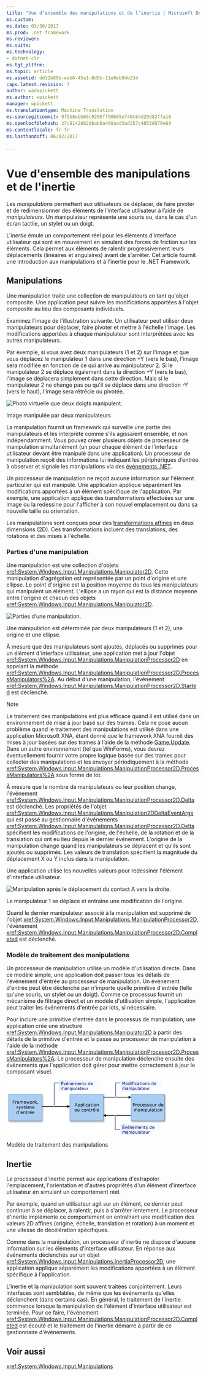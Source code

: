 ```yaml
---
title: "Vue d’ensemble des manipulations et de l’inertie | Microsoft Docs"
ms.custom: 
ms.date: 03/30/2017
ms.prod: .net-framework
ms.reviewer: 
ms.suite: 
ms.technology:
- dotnet-clr
ms.tgt_pltfrm: 
ms.topic: article
ms.assetid: dd31b89b-eab6-45a1-8d0b-11e0eb84b234
caps.latest.revision: 7
author: wadepickett
ms.author: wpickett
manager: wpickett
ms.translationtype: Machine Translation
ms.sourcegitcommit: 9f5b8ebb69c9206ff90b05e748c64d29d82f7a16
ms.openlocfilehash: 27c81420829bab6a460aad3ad257c4053d976e69
ms.contentlocale: fr-fr
ms.lasthandoff: 06/02/2017

---
```

# <a name="manipulations-and-inertia-overview"></a>Vue d'ensemble des manipulations et de l'inertie
Les *manipulations* permettent aux utilisateurs de déplacer, de faire pivoter et de redimensionner des éléments de l’interface utilisateur à l’aide de *manipulateurs*. Un manipulateur représente une souris ou, dans le cas d'un écran tactile, un stylet ou un doigt.  
  
 L’*inertie* émule un comportement réel pour les éléments d’interface utilisateur qui sont en mouvement en simulant des forces de friction sur les éléments. Cela permet aux éléments de ralentir progressivement leurs déplacements (linéaires et angulaires) avant de s'arrêter. Cet article fournit une introduction aux manipulations et à l'inertie pour le .NET Framework.  
  
## <a name="manipulations"></a>Manipulations  
 Une manipulation traite une collection de manipulateurs en tant qu'objet composite. Une application peut suivre les modifications apportées à l'objet composite au lieu des composants individuels.  
  
 Examinez l'image de l'illustration suivante. Un utilisateur peut utiliser deux manipulateurs pour déplacer, faire pivoter et mettre à l'échelle l'image. Les modifications apportées à chaque manipulateur sont interprétées avec les autres manipulateurs.  
  
 Par exemple, si vous avez deux manipulateurs (1 et 2) sur l'image et que vous déplacez le manipulateur 1 dans une direction +Y (vers le bas), l'image sera modifiée en fonction de ce qui arrive au manipulateur 2. Si le manipulateur 2 se déplace également dans la direction +Y (vers le bas), l'image se déplacera simplement dans cette direction. Mais si le manipulateur 2 ne change pas ou qu'il se déplace dans une direction -Y (vers le haut), l'image sera rétrécie ou pivotée.  
  
 ![Photo virtuelle que deux doigts manipulent.](../../../docs/framework/common-client-technologies/media/manipulation-resize.png "Manipulation_Resize")  
  
 Image manipulée par deux manipulateurs  
  
 La manipulation fournit un framework qui surveille une partie des manipulateurs et les interprète comme s'ils agissaient ensemble, et non indépendamment. Vous pouvez créer plusieurs objets de processeur de manipulation simultanément (un pour chaque élément de l'interface utilisateur devant être manipulé dans une application). Un processeur de manipulation reçoit des informations lui indiquant les périphériques d’entrée à observer et signale les manipulations via des [événements .NET](http://msdn.microsoft.com/library/17sde2xt.aspx).  
  
 Un processeur de manipulation ne reçoit aucune information sur l'élément particulier qui est manipulé. Une application applique séparément les modifications apportées à un élément spécifique de l'application. Par exemple, une application applique des transformations effectuées sur une image ou la redessine pour l'afficher à son nouvel emplacement ou dans sa nouvelle taille ou orientation.  
  
 Les manipulations sont conçues pour des [transformations affines](http://msdn.microsoft.com/library/ms533810\(VS.85\).aspx) en deux dimensions (2D). Ces transformations incluent des translations, des rotations et des mises à l'échelle.  
  
### <a name="parts-of-a-manipulation"></a>Parties d'une manipulation  
 Une manipulation est une collection d'objets <xref:System.Windows.Input.Manipulations.Manipulator2D>. Cette manipulation d'agrégation est représentée par un point d'origine et une ellipse. Le point d'origine est la position moyenne de tous les manipulateurs qui manipulent un élément. L'ellipse a un rayon qui est la distance moyenne entre l'origine et chacun des objets <xref:System.Windows.Input.Manipulations.Manipulator2D>.  
  
 ![Parties d’une manipulation.](../../../docs/framework/common-client-technologies/media/manipulation-definition.png "Manipulation_Definition")  
  
 Une manipulation est déterminée par deux manipulateurs (1 et 2), une origine et une ellipse.  
  
 À mesure que des manipulateurs sont ajoutés, déplacés ou supprimés pour un élément d'interface utilisateur, une application met à jour l'objet <xref:System.Windows.Input.Manipulations.ManipulationProcessor2D> en appelant la méthode <xref:System.Windows.Input.Manipulations.ManipulationProcessor2D.ProcessManipulators%2A>. Au début d'une manipulation, l'événement <xref:System.Windows.Input.Manipulations.ManipulationProcessor2D.Started> est déclenché.  
  
> [!NOTE]
>  Le traitement des manipulations est plus efficace quand il est utilisé dans un environnement de mise à jour basé sur des trames. Cela ne pose aucun problème quand le traitement des manipulations est utilisé dans une application Microsoft XNA, étant donné que le framework XNA fournit des mises à jour basées sur des trames à l’aide de la méthode [Game.Update](http://msdn.microsoft.com/library/microsoft.xna.framework.game.update.aspx). Dans un autre environnement (tel que WinForms), vous devrez éventuellement fournir votre propre logique basée sur des trames pour collecter des manipulations et les envoyer périodiquement à la méthode <xref:System.Windows.Input.Manipulations.ManipulationProcessor2D.ProcessManipulators%2A> sous forme de lot.  
  
 À mesure que le nombre de manipulateurs ou leur position change, l'événement <xref:System.Windows.Input.Manipulations.ManipulationProcessor2D.Delta> est déclenché. Les propriétés de l'objet <xref:System.Windows.Input.Manipulations.Manipulation2DDeltaEventArgs> qui est passé au gestionnaire d'événements <xref:System.Windows.Input.Manipulations.ManipulationProcessor2D.Delta> spécifient les modifications de l'origine, de l'échelle, de la rotation et de la translation qui ont eu lieu depuis le dernier événement. L'origine de la manipulation change quand les manipulateurs se déplacent et qu'ils sont ajoutés ou supprimés. Les valeurs de translation spécifient la magnitude du déplacement X ou Y inclus dans la manipulation.  
  
 Une application utilise les nouvelles valeurs pour redessiner l'élément d'interface utilisateur.  
  
 ![Manipulation après le déplacement du contact A vers la droite.](../../../docs/framework/common-client-technologies/media/manipulation-changed.png "Manipulation_Changed")  
  
 Le manipulateur 1 se déplace et entraîne une modification de l'origine.  
  
 Quand le dernier manipulateur associé à la manipulation est supprimé de l'objet <xref:System.Windows.Input.Manipulations.ManipulationProcessor2D>, l'événement <xref:System.Windows.Input.Manipulations.ManipulationProcessor2D.Completed> est déclenché.  
  
### <a name="the-manipulation-processing-model"></a>Modèle de traitement des manipulations  
 Un processeur de manipulation utilise un modèle d'utilisation directe. Dans ce modèle simple, une application doit passer tous les détails de l'événement d'entrée au processeur de manipulation. Un événement d'entrée peut être déclenché par n'importe quelle primitive d'entrée (telle qu'une souris, un stylet ou un doigt). Comme ce processus fournit un mécanisme de filtrage direct et un modèle d'utilisation simple, l'application peut traiter les événements d'entrée par lots, si nécessaire.  
  
 Pour inclure une primitive d'entrée dans le processus de manipulation, une application crée une structure <xref:System.Windows.Input.Manipulations.Manipulator2D> à partir des détails de la primitive d'entrée et la passe au processeur de manipulation à l'aide de la méthode <xref:System.Windows.Input.Manipulations.ManipulationProcessor2D.ProcessManipulators%2A>. Le processeur de manipulation déclenche ensuite des événements que l'application doit gérer pour mettre correctement à jour le composant visuel.  
  
 ![Flux du modèle d’utilisation directe des manipulations.](../../../docs/framework/common-client-technologies/media/manipulation-flow.png "Manipulation_Flow")  
  
 Modèle de traitement des manipulations  
  
## <a name="inertia"></a>Inertie  
 Le processeur d'inertie permet aux applications d'extrapoler l'emplacement, l'orientation et d'autres propriétés d'un élément d'interface utilisateur en simulant un comportement réel.  
  
 Par exemple, quand un utilisateur agit sur un élément, ce dernier peut continuer à se déplacer, à ralentir, puis à s'arrêter lentement. Le processeur d'inertie implémente ce comportement en entraînant une modification des valeurs 2D affines (origine, échelle, translation et rotation) à un moment et une vitesse de décélération spécifiques.  
  
 Comme dans la manipulation, un processeur d'inertie ne dispose d'aucune information sur les éléments d'interface utilisateur. En réponse aux événements déclenchés sur un objet <xref:System.Windows.Input.Manipulations.InertiaProcessor2D>, une application applique séparément les modifications apportées à un élément spécifique à l'application.  
  
 L'inertie et la manipulation sont souvent traitées conjointement. Leurs interfaces sont semblables, de même que les événements qu'elles déclenchent (dans certains cas). En général, le traitement de l'inertie commence lorsque la manipulation de l'élément d'interface utilisateur est terminée. Pour ce faire, l'événement <xref:System.Windows.Input.Manipulations.ManipulationProcessor2D.Completed> est écouté et le traitement de l'inertie démarre à partir de ce gestionnaire d'événements.  
  
## <a name="see-also"></a>Voir aussi  
 <xref:System.Windows.Input.Manipulations>
